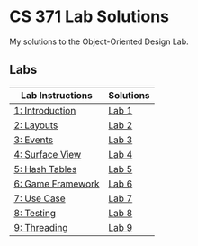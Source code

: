# CS 371 Lab Solutions
My solutions to the Object-Oriented Design Lab.

## Labs
| Lab Instructions | Solutions |
| - | - |
| [1: Introduction](https://github.com/harringt23/CS371_labSolutions/blob/main/src/Lab1/Lab01_CS371_IntroToAndroidAndGit_ver10.docx) | [Lab 1](https://github.com/harringt23/CS371_labSolutions/tree/main/src/Lab1/Lab1_BirthdayCake-master)|
| [2: Layouts](https://github.com/harringt23/CS371_labSolutions/blob/main/src/Lab2/Lab02_Layout_ver11.docx) | [Lab 2](https://github.com/harringt23/CS371_labSolutions/tree/main/src/Lab2/BirthdayCake-master2) |
| [3: Events](https://github.com/harringt23/CS371_labSolutions/blob/main/src/Lab3/Lab03_Events_ver03.docx) | [Lab 3](https://github.com/harringt23/CS371_labSolutions/tree/main/src/Lab3/BirthdayCake-master) | 
| [4: Surface View](https://github.com/harringt23/CS371_labSolutions/blob/main/src/Lab4/Lab04_SurfaceView_GitMerge_ver06.docx) | [Lab 4]()|
| [5: Hash Tables](https://github.com/harringt23/CS371_labSolutions/blob/main/src/Lab5/Lab05_HashTables_ver06.docx)| [Lab 5](https://github.com/harringt23/CS371_labSolutions/tree/main/src/Lab5/lab5_harringt23_CS371A) |
| [6: Game Framework](https://github.com/harringt23/CS371_labSolutions/blob/main/src/Lab6/Lab06_GameFramework_ver07.docx) | [Lab 6](https://github.com/harringt23/CS371_labSolutions/tree/main/src/Lab6/PigGameStarter-masterH)| 
| [7: Use Case](https://github.com/harringt23/CS371_labSolutions/blob/main/src/Lab7/Lab07_UML_Dia_ver08.docx) | [Lab 7](https://github.com/harringt23/CS371_labSolutions/tree/main/src/Lab7/BallAnimation)| 
| [8: Testing](https://github.com/harringt23/CS371_labSolutions/blob/main/src/Lab8/Lab08_JUnit_ver05.docx) |[Lab 8](https://github.com/harringt23/CS371_labSolutions/tree/main/src/Lab8/CS301JUnitStarter-master)| 
| [9: Threading](https://github.com/harringt23/CS371_labSolutions/blob/main/src/Lab9/Lab09_Threads_ver04.docx) | [Lab 9](https://github.com/harringt23/CS371_labSolutions/tree/main/src/Lab9/CS371ThreadsLabStarter-master)| 
